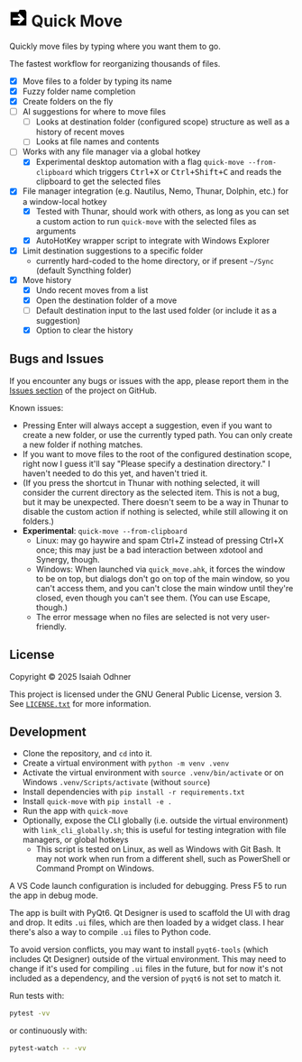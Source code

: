 # <img src="src/quick_move/folder-with-arrow.svg" height="32"> Quick Move

Quickly move files by typing where you want them to go.

The fastest workflow for reorganizing thousands of files.

- [x] Move files to a folder by typing its name
- [x] Fuzzy folder name completion
- [x] Create folders on the fly
- [ ] AI suggestions for where to move files
  - [ ] Looks at destination folder (configured scope) structure as well as a history of recent moves
  - [ ] Looks at file names and contents
- [ ] Works with any file manager via a global hotkey
  - [x] Experimental desktop automation with a flag `quick-move --from-clipboard` which triggers <kbd>Ctrl+X</kbd> or <kbd>Ctrl+Shift+C</kbd> and reads the clipboard to get the selected files
- [x] File manager integration (e.g. Nautilus, Nemo, Thunar, Dolphin, etc.) for a window-local hotkey
  - [x] Tested with Thunar, should work with others, as long as you can set a custom action to run `quick-move` with the selected files as arguments
  - [x] AutoHotKey wrapper script to integrate with Windows Explorer
- [x] Limit destination suggestions to a specific folder
  - currently hard-coded to the home directory, or if present `~/Sync` (default Syncthing folder)
- [x] Move history
  - [x] Undo recent moves from a list
  - [x] Open the destination folder of a move
  - [ ] Default destination input to the last used folder (or include it as a suggestion)
  - [x] Option to clear the history

## Bugs and Issues

If you encounter any bugs or issues with the app, please report them in the [Issues section](https://github.com/1j01/quick-move/issues) of the project on GitHub.

Known issues:
- Pressing Enter will always accept a suggestion, even if you want to create a new folder, or use the currently typed path. You can only create a new folder if nothing matches.
- If you want to move files to the root of the configured destination scope, right now I guess it'll say "Please specify a destination directory."
  I haven't needed to do this yet, and haven't tried it.
- (If you press the shortcut in Thunar with nothing selected, it will consider the current directory as the selected item. This is not a bug, but it may be unexpected. There doesn't seem to be a way in Thunar to disable the custom action if nothing is selected, while still allowing it on folders.)
- **Experimental**: `quick-move --from-clipboard`
  - Linux: may go haywire and spam Ctrl+Z instead of pressing Ctrl+X once; this may just be a bad interaction between xdotool and Synergy, though.
  - Windows: When launched via `quick_move.ahk`, it forces the window to be on top, but dialogs don't go on top of the main window, so you can't access them, and you can't close the main window until they're closed, even though you can't see them. (You can use Escape, though.)
  - The error message when no files are selected is not very user-friendly.

## License

Copyright © 2025 Isaiah Odhner

This project is licensed under the GNU General Public License, version 3. See [`LICENSE.txt`](https://github.com/1j01/quick-move/blob/main/LICENSE.txt) for more information.

## Development

- Clone the repository, and `cd` into it.
- Create a virtual environment with `python -m venv .venv`
- Activate the virtual environment with `source .venv/bin/activate` or on Windows `.venv/Scripts/activate` (without `source`)
- Install dependencies with `pip install -r requirements.txt`
- Install `quick-move` with `pip install -e .`
- Run the app with `quick-move`
- Optionally, expose the CLI globally (i.e. outside the virtual environment) with `link_cli_globally.sh`; this is useful for testing integration with file managers, or global hotkeys
  - This script is tested on Linux, as well as Windows with Git Bash. It may not work when run from a different shell, such as PowerShell or Command Prompt on Windows.

A VS Code launch configuration is included for debugging. Press F5 to run the app in debug mode.

The app is built with PyQt6. Qt Designer is used to scaffold the UI with drag and drop. It edits `.ui` files, which are then loaded by a widget class.
I hear there's also a way to compile `.ui` files to Python code.

To avoid version conflicts, you may want to install `pyqt6-tools` (which includes Qt Designer) outside of the virtual environment. This may need to change if it's used for compiling `.ui` files in the future, but for now it's not included as a dependency, and the version of `pyqt6` is not set to match it.

Run tests with:
```bash
pytest -vv
```
or continuously with:
```bash
pytest-watch -- -vv
```

